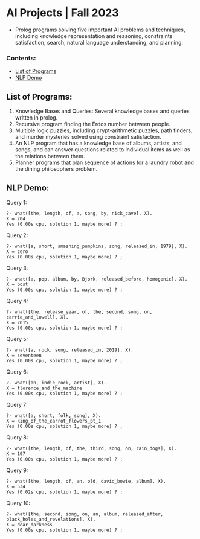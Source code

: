 
# AI Projects | Fall 2023
- Prolog programs solving five important AI problems and techniques, including knowledge representation and reasoning, constraints satisfaction, search, natural language understanding, and planning.

### Contents:
*  [List of Programs](https://github.com/Ghazalmir/project-descriptions/blob/main/READMEs/AI-Projects.md#-list-of-programs)
*  [NLP Demo](https://github.com/Ghazalmir/project-descriptions/blob/main/READMEs/AI-Projects.md#-nlp-demo)

## List of Programs:
1. Knowledge Bases and Queries: Several knowledge bases and queries written in prolog. 
2. Recursive program finding the Erdos number between people. 
3. Multiple logic puzzles, including crypt-arithmetic puzzles, path finders, and murder mysteries solved using constraint satisfaction.
4. An NLP program that has a knowledge base of albums, artists, and songs, and can answer questions related to individual items as well as the relations between them.
5. Planner programs that plan sequence of actions for a laundry robot and the dining philosophers problem. 

## NLP Demo:
Query 1: 
```
?- what([the, length, of, a, song, by, nick_cave], X).  
X = 204
Yes (0.00s cpu, solution 1, maybe more) ? ;
```
Query 2: 
```
?- what([a, short, smashing_pumpkins, song, released_in, 1979], X). 
X = zero
Yes (0.00s cpu, solution 1, maybe more) ? ;
```
Query 3: 
```
?- what([a, pop, album, by, Bjork, released_before, homogenic], X).  
X = post
Yes (0.00s cpu, solution 1, maybe more) ? ;
```
Query 4: 
```
?- what([the, release_year, of, the, second, song, on, carrie_and_lowell], X).
X = 2015
Yes (0.00s cpu, solution 1, maybe more) ? ;
```
Query 5: 
```
?- what([a, rock, song, released_in, 2019], X).
X = seventeen
Yes (0.00s cpu, solution 1, maybe more) ? ;
```
Query 6: 
```
?- what([an, indie_rock, artist], X).
X = florence_and_the_machine
Yes (0.00s cpu, solution 1, maybe more) ? ;
```
Query 7: 
```
?- what([a, short, folk, song], X).
X = king_of_the_carrot_flowers_pt_1
Yes (0.00s cpu, solution 1, maybe more) ? ;
```
Query 8: 
```
?- what([the, length, of, the, third, song, on, rain_dogs], X).
X = 107
Yes (0.00s cpu, solution 1, maybe more) ? ;
```
Query 9: 
```
?- what([the, length, of, an, old, david_bowie, album], X).
X = 534
Yes (0.02s cpu, solution 1, maybe more) ? ;
```
Query 10: 
```
?- what([the, second, song, on, an, album, released_after, black_holes_and_revelations], X).
X = dear_darkness
Yes (0.00s cpu, solution 1, maybe more) ? ;
```
